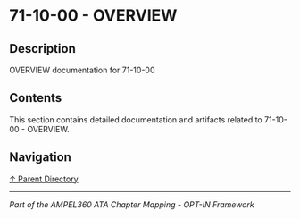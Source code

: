 # 71-10-00 - OVERVIEW

## Description

OVERVIEW documentation for 71-10-00

## Contents

This section contains detailed documentation and artifacts related to 71-10-00 - OVERVIEW.

## Navigation

[↑ Parent Directory](../README.md)

---

*Part of the AMPEL360 ATA Chapter Mapping - OPT-IN Framework*
